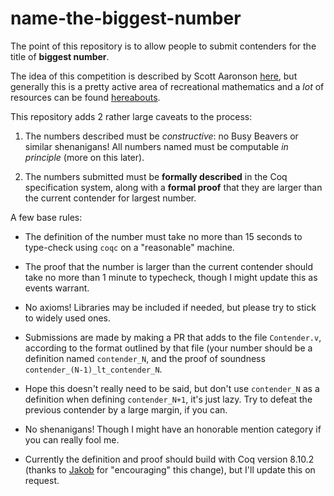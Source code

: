 # name-the-biggest-number

The point of this repository is to allow people to submit contenders for the title of **biggest number**.

The idea of this competition is described by Scott Aaronson [here](https://www.scottaaronson.com/writings/bignumbers.html), but generally this is a pretty active area of recreational mathematics and a *lot* of resources can be found [hereabouts](https://googology.wikia.org/wiki/Googology_Wiki).

This repository adds 2 rather large caveats to the process:

1) The numbers described must be *constructive*: no Busy Beavers or similar shenanigans! All numbers named must be computable *in principle* (more on this later).

2) The numbers submitted must be **formally described** in the Coq specification system, along with a **formal proof** that they are larger than the current contender for largest number.

A few base rules:

- The definition of the number must take no more than 15 seconds to type-check using `coqc` on a "reasonable" machine.

- The proof that the number is larger than the current contender should take no more than 1 minute to typecheck, though I might update this as events warrant.

- No axioms! Libraries may be included if needed, but please try to stick to widely used ones.

- Submissions are made by making a PR that adds to the file `Contender.v`, according to the format outlined by that file (your number should be a definition named `contender_N`, and the proof of soundness `contender_(N-1)_lt_contender_N`.

- Hope this doesn't really need to be said, but don't use `contender_N` as a definition when defining `contender_N+1`, it's just lazy. Try to defeat the previous contender by a large margin, if you can.

- No shenanigans! Though I might have an honorable mention category if you can really fool me.

- Currently the definition and proof should build with Coq version 8.10.2 (thanks to [Jakob](https://github.com/jakobbotsch) for "encouraging" this change), but I'll update this on request.
